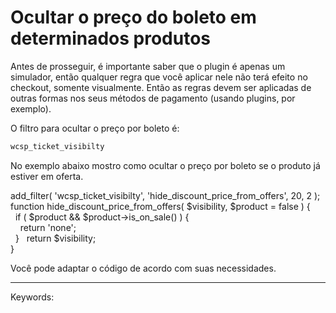 # Ocultar o preço do boleto em determinados produtos

Antes de prosseguir, é importante saber que o plugin é apenas um simulador, então qualquer regra que você aplicar nele não terá efeito no checkout, somente visualmente. Então as regras devem ser aplicadas de outras formas nos seus métodos de pagamento (usando plugins, por exemplo).

O filtro para ocultar o preço por boleto é: 

```php
wcsp_ticket_visibilty
```

No exemplo abaixo mostro como ocultar o preço por boleto se o produto já estiver em oferta.

add\_filter( 'wcsp\_ticket\_visibilty', 'hide\_discount\_price\_from\_offers', 20, 2 );  
function hide\_discount\_price\_from\_offers( $visibility, $product = false ) {  
  if ( $product && $product->is\_on\_sale() ) {  
    return 'none';  
  }
  return $visibility;  
}

Você pode adaptar o código de acordo com suas necessidades.

___

Keywords: